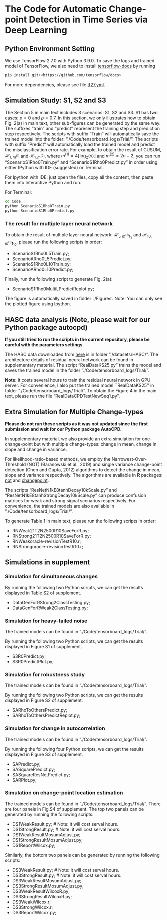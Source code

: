 # The Code for Automatic Change-point Detection in Time Series via Deep Learning

## Python Environment Setting

We use TensorFlow 2.7.0 with Python 3.9.0. To save the logs and trained model of TensorFlow, we also need to install [tensorflow-docs](https://github.com/tensorflow/docs) by running

```bash
pip install git+<https://github.com/tensorflow/docs>
```

For more dependencies, please see file [tf27.yml](./tf27.yml).

## Simulation Study: S1, S2 and S3

The Section 5 in main text includes 3 scenarios: S1, S2 and S3. S1 has two cases: $\rho=0$ and $\rho=0.7$. In this section, we only illustrates how to obtain Fig. 2(a) in main text, other sub-figures can be generated by the same way. The suffixes “train” and “predict” represent the training step and prediction step respectively. The scripts with suffix “Train” will automatically save the trained model into the folder: ”./Code/tensorboard_logs/Trial/”. The scripts with suffix “Predict” will automatically load the trained model and predict the misclassification error rate. For example, to obtain the result of CUSUM, $\mathcal{H}_{1,m^{(1)}}$ and $\mathcal{H}_{1,m^{(2)}}$, where $m^{(1)} = 4\lfloor\log_2(n)\rfloor$ and $m^{(2)} = 2n-2$, you can run “ScenarioS1Rho0Train.py” and “ScenarioS1Rho0Predict.py” in order using either IPython with IDE (suggested) or Terminal.

For Ipython with IDE: just open the files, copy all the content, then paste them into Interactive Python and run.

For Terminal:

```bash
cd Code
python ScenarioS1Rho0Train.py
python ScenarioS1Rho0Predict.py
```

### The result for multiple layer neural network

To obtain the result of multiple layer neural network:
$\mathcal{H}_{5,m^{(1)}\mathbf{1}_{5}}$ and $\mathcal{H}_{10,m^{(1)}\mathbf{1}_{10}}$, please run the following scripts in order:

* ScenarioS1Rho0L5Train.py;
* ScenarioARho0L5Predict.py;
* ScenarioS1Rho0L10Train.py;
* ScenarioARho0L10Predict.py;

Finally, run the following script to generate Fig. 2(a):

* ScenarioS1Rho0MultiLPredictReplot.py;

The figure is automatically saved in folder ’./Figures’. Note: You can only see the plotted figure using Ipython.

## HASC data analysis (Note, please wait for our Python package autocpd)

**If you still tried to run the scripts in the current repository, please be careful with the parameters settings.**

The HASC data downloaded from [here](http://hasc.jp/hc2011/index-en.html) is in folder ”./datasets/HASC/”. The architecture details of residual neural network can be found in supplementary material. The script “RealDataKS25.py” trains the model and saves the trained model in the folder ”./Code/tensorboard_logs/Trial/”.

**Note:** it costs several hours to train the residual neural network in GPU server. For convenience, I also put the trained model ``RealDataKS25’’ in folder ”./Code/tensorboard_logs/Trial/”. To obtain the Figure 4 in the main text, please run the file “RealDataCPDTestNewSeq1.py”.

## Extra Simulation for Multiple Change-types

**Please do not run these scripts as it was not updated since the first submission and wait for our Python package AutoCPD.**

In supplementary material, we also provide an extra simulation for one-change-point but with multiple change-types: change in mean, change in slope and change in variance.

For likelihood-ratio-based methods, we employ the Narrowest-Over-Threshold (NOT) (Baranowski et al., 2019) and single variance change-point detection (Chen and Gupta, 2012) algorithms to detect the change in mean, slope and variance respectively. The algorithms are available in **R** packages: [not](https://CRAN.R-project.org/package=not) and [changepoint](https://CRAN.R-project.org/package=changepoint).

The scripts “ResNetN1kE8tanhDecay10kScale.py” and “ResNetN1kE8tanhStrongDecay10kScale.py” can produce confusion matrices for weak and strong signal scenarios respectively. For convenience, the trained models are also available in ”./Code/tensorboard_logs/Trial/”.

To generate Table 1 in main text, please run the following scripts in order:

* RNWeak21T2N2500R10SaveForR.py;
* RNStrong21T2N2500R10SaveForR.py;
* RNWeakoracle-revisionTestR10.r;
* RNStrongoracle-revisionTestR10.r;

## Simulations in supplement

### Simulation for simultaneous changes

By running the following two Python scripts, we can get the results displayed in Table S2 of supplement.

* DataGenForRStrong2ClassTesting.py;
* DataGenForRWeak2ClassTesting.py;

### Simulation for heavy-tailed noise

The trained models can be found in ”./Code/tensorboard_logs/Trial/”.

By running the following two Python scripts, we can get the results displayed in Figure S1 of supplement.

* S3R0Predict.py;
* S3R0PredictPlot.py;

### Simulation for robustness study

The trained models can be found in ”./Code/tensorboard_logs/Trial/”.

By running the following two Python scripts, we can get the results displayed in Figure S2 of supplement.

* SARhoToOthersPredict.py;
* SARhoToOthersPredictReplot.py;

### Simulation for change in autocorrelation

The trained models can be found in ”./Code/tensorboard_logs/Trial/”.

By running the following four Python scripts, we can get the results displayed in Figure S3 of supplement.

* SAPredict.py;
* SASquarePredict.py;
* SASquareResNetPredict.py;
* SARPlot.py;

### Simulation on change-point location estimation

The trained models can be found in ”./Code/tensorboard_logs/Trial/”. There are four panels in Fig.S4 of supplement. The top two panels can be generated by running the following scripts:

* DS1WeakResult.py; # Note: it will cost serval hours.
* DS1StrongResult.py; # Note: it will cost serval hours.
* DS1WeakResultMosumAdjust.py;
* DS1StrongResultMosumAdjust.py;
* DS1ReportWilcox.py;

Similarly, the bottom two panels can be generated by running the following scripts:

* DS3WeakResult.py; # Note: it will cost serval hours.
* DS3StrongResult.py; # Note: it will cost serval hours.
* DS3WeakResultMosumAdjust.py;
* DS3StrongResultMosumAdjust.py;
* DS3WeakResultWilcoxR.py;
* DS3StrongResultWilcoxR.py;
* DS3WeakWilcox.r;
* DS3StrongWilcox.r;
* DS3ReportWilcox.py;
